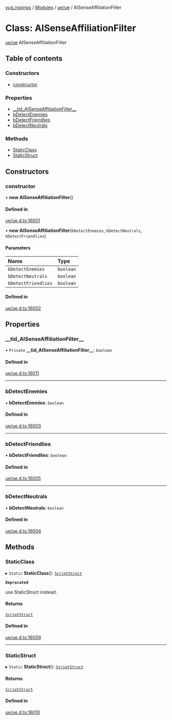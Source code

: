 [yug_typings](../README.md) / [Modules](../modules.md) / [ue/ue](../modules/ue_ue.md) / AISenseAffiliationFilter

# Class: AISenseAffiliationFilter

[ue/ue](../modules/ue_ue.md).AISenseAffiliationFilter

## Table of contents

### Constructors

- [constructor](ue_ue.AISenseAffiliationFilter.md#constructor)

### Properties

- [\_\_tid\_AISenseAffiliationFilter\_\_](ue_ue.AISenseAffiliationFilter.md#__tid_aisenseaffiliationfilter__)
- [bDetectEnemies](ue_ue.AISenseAffiliationFilter.md#bdetectenemies)
- [bDetectFriendlies](ue_ue.AISenseAffiliationFilter.md#bdetectfriendlies)
- [bDetectNeutrals](ue_ue.AISenseAffiliationFilter.md#bdetectneutrals)

### Methods

- [StaticClass](ue_ue.AISenseAffiliationFilter.md#staticclass)
- [StaticStruct](ue_ue.AISenseAffiliationFilter.md#staticstruct)

## Constructors

### constructor

• **new AISenseAffiliationFilter**()

#### Defined in

[ue/ue.d.ts:16001](https://github.com/YugMetaverse/yug_typings/blob/25cad34/ue/ue.d.ts#L16001)

• **new AISenseAffiliationFilter**(`bDetectEnemies`, `bDetectNeutrals`, `bDetectFriendlies`)

#### Parameters

| Name | Type |
| :------ | :------ |
| `bDetectEnemies` | `boolean` |
| `bDetectNeutrals` | `boolean` |
| `bDetectFriendlies` | `boolean` |

#### Defined in

[ue/ue.d.ts:16002](https://github.com/YugMetaverse/yug_typings/blob/25cad34/ue/ue.d.ts#L16002)

## Properties

### \_\_tid\_AISenseAffiliationFilter\_\_

• `Private` **\_\_tid\_AISenseAffiliationFilter\_\_**: `boolean`

#### Defined in

[ue/ue.d.ts:16011](https://github.com/YugMetaverse/yug_typings/blob/25cad34/ue/ue.d.ts#L16011)

___

### bDetectEnemies

• **bDetectEnemies**: `boolean`

#### Defined in

[ue/ue.d.ts:16003](https://github.com/YugMetaverse/yug_typings/blob/25cad34/ue/ue.d.ts#L16003)

___

### bDetectFriendlies

• **bDetectFriendlies**: `boolean`

#### Defined in

[ue/ue.d.ts:16005](https://github.com/YugMetaverse/yug_typings/blob/25cad34/ue/ue.d.ts#L16005)

___

### bDetectNeutrals

• **bDetectNeutrals**: `boolean`

#### Defined in

[ue/ue.d.ts:16004](https://github.com/YugMetaverse/yug_typings/blob/25cad34/ue/ue.d.ts#L16004)

## Methods

### StaticClass

▸ `Static` **StaticClass**(): [`ScriptStruct`](ue_ue.ScriptStruct.md)

**`Deprecated`**

use StaticStruct instead.

#### Returns

[`ScriptStruct`](ue_ue.ScriptStruct.md)

#### Defined in

[ue/ue.d.ts:16009](https://github.com/YugMetaverse/yug_typings/blob/25cad34/ue/ue.d.ts#L16009)

___

### StaticStruct

▸ `Static` **StaticStruct**(): [`ScriptStruct`](ue_ue.ScriptStruct.md)

#### Returns

[`ScriptStruct`](ue_ue.ScriptStruct.md)

#### Defined in

[ue/ue.d.ts:16010](https://github.com/YugMetaverse/yug_typings/blob/25cad34/ue/ue.d.ts#L16010)

